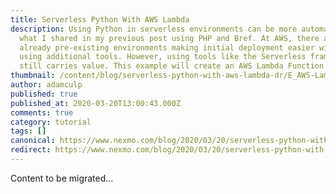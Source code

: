 ```yaml
---
title: Serverless Python With AWS Lambda
description: Using Python in serverless environments can be more automated than
  what I shared in my previous post using PHP and Bref. At AWS, there are
  already pre-existing environments making initial deployment easier without
  using additional tools. However, using tools like the Serverless framework
  still carries value. This example will create an AWS Lambda Function for […]
thumbnail: /content/blog/serverless-python-with-aws-lambda-dr/E_AWS-Lambda_1200x600-1.png
author: adamculp
published: true
published_at: 2020-03-20T13:00:43.000Z
comments: true
category: tutorial
tags: []
canonical: https://www.nexmo.com/blog/2020/03/20/serverless-python-with-aws-lambda-dr
redirect: https://www.nexmo.com/blog/2020/03/20/serverless-python-with-aws-lambda-dr
---
```


Content to be migrated...
